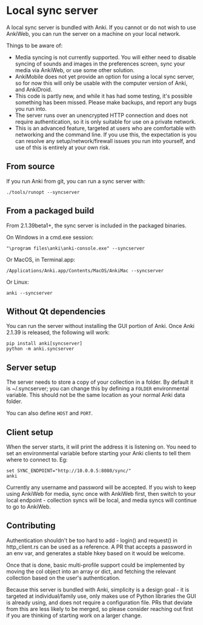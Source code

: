 # Local sync server

A local sync server is bundled with Anki. If you cannot or do not wish to
use AnkiWeb, you can run the server on a machine on your local network.

Things to be aware of:

- Media syncing is not currently supported. You will either need to disable
  syncing of sounds and images in the preferences screen, sync your media via
  AnkiWeb, or use some other solution.
- AnkiMobile does not yet provide an option for using a local sync server,
  so for now this will only be usable with the computer version of Anki, and
  AnkiDroid.
- This code is partly new, and while it has had some testing, it's possible
  something has been missed. Please make backups, and report any bugs you run
  into.
- The server runs over an unencrypted HTTP connection and does not require
  authentication, so it is only suitable for use on a private network.
- This is an advanced feature, targeted at users who are comfortable with
  networking and the command line. If you use this, the expectation is you
  can resolve any setup/network/firewall issues you run into yourself, and
  use of this is entirely at your own risk.

## From source

If you run Anki from git, you can run a sync server with:

```
./tools/runopt --syncserver
```

## From a packaged build

From 2.1.39beta1+, the sync server is included in the packaged binaries.

On Windows in a cmd.exe session:

```
"\program files\anki\anki-console.exe" --syncserver
```

Or MacOS, in Terminal.app:

```
/Applications/Anki.app/Contents/MacOS/AnkiMac --syncserver
```

Or Linux:

```
anki --syncserver
```

## Without Qt dependencies

You can run the server without installing the GUI portion of Anki. Once Anki
2.1.39 is released, the following will work:

```
pip install anki[syncserver]
python -m anki.syncserver
```

## Server setup

The server needs to store a copy of your collection in a folder.
By default it is ~/.syncserver; you can change this by defining
a `FOLDER` environmental variable. This should not be the same location
as your normal Anki data folder.

You can also define `HOST` and `PORT`.

## Client setup

When the server starts, it will print the address it is listening on.
You need to set an environmental variable before starting your Anki
clients to tell them where to connect to. Eg:

```
set SYNC_ENDPOINT="http://10.0.0.5:8080/sync/"
anki
```

Currently any username and password will be accepted. If you wish to
keep using AnkiWeb for media, sync once with AnkiWeb first, then switch
to your local endpoint - collection syncs will be local, and media syncs
will continue to go to AnkiWeb.

## Contributing

Authentication shouldn't be too hard to add - login() and request() in
http_client.rs can be used as a reference. A PR that accepts a password in an
env var, and generates a stable hkey based on it would be welcome.

Once that is done, basic multi-profile support could be implemented by moving
the col object into an array or dict, and fetching the relevant collection based
on the user's authentication.

Because this server is bundled with Anki, simplicity is a design goal - it is
targeted at individual/family use, only makes use of Python libraries the GUI is
already using, and does not require a configuration file. PRs that deviate from
this are less likely to be merged, so please consider reaching out first if you
are thinking of starting work on a larger change.
